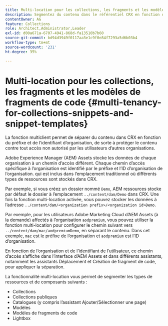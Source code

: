 ```yaml
---
title: Multi-location pour les collections, les fragments et les modèles de fragments de code
description: Segmentez du contenu dans le référentiel CRX en fonction de l’organisation du client afin d’empêcher tout accès non autorisé.
contentOwner: AG
feature: Collections
role: Architect,Administrator,Leader
exl-id: d00a671a-6707-4941-868d-fa13510b7b60
source-git-commit: bd94d3949f0117aa3e1c9f0e84f7293a5d6b03b4
workflow-type: tm+mt
source-wordcount: '231'
ht-degree: 35%

---
```


# Multi-location pour les collections, les fragments et les modèles de fragments de code {#multi-tenancy-for-collections-snippets-and-snippet-templates}

La fonction multiclient permet de séparer du contenu dans CRX en fonction du préfixe et de l’identifiant d’organisation, de sorte à protéger le contenu contre tout accès non autorisé par les utilisateurs d’autres organisations.

Adobe Experience Manager (AEM) Assets stocke les données de chaque organisation à un chemin d’accès différent. Chaque chemin d’accès spécifique à l’organisation est identifié par le préfixe et l’ID d’organisation de l’organisation.
qui est inclus dans l’emplacement traditionnel où différents types de ressources sont stockés dans CRX.

Par exemple, si vous créez un dossier nommé `Demo`, AEM ressources stocke par défaut le dossier à l’emplacement `../content/dam/Demo` dans CRX. Une fois la fonction multi-location activée, vous pouvez stocker les données à l’adresse `../content/dam/<organization prefix>/<organization id>Demo`.

Par exemple, pour les utilisateurs Adobe Marketing Cloud d’AEM Assets (à la demande) affectés à l’organisation `aodpremium`, vous pouvez utiliser la fonction multi-location pour configurer le chemin suivant vers `../content/dam/mac/aodpremiumDemo`, en séparant le contenu. Dans cet exemple, `mac` est le préfixe de l’organisation et `aodpremium` est l’ID d’organisation.

En fonction de l’organisation et de l’identifiant de l’utilisateur, ce chemin d’accès s’affiche dans l’interface d’AEM Assets et dans différents assistants, notamment les assistants Déplacement et Création de fragment de code, pour appliquer la séparation.

La fonctionnalité multi-location vous permet de segmenter les types de ressources et de composants suivants :

* Collections
* Collections publiques
* Catalogues (y compris l’assistant Ajouter/Sélectionner une page)
* Modèles
* Modèles de fragments de code
* Lightbox

